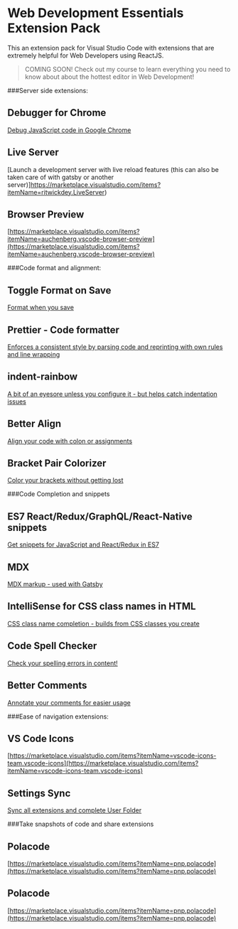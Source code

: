 # Web Development Essentials Extension Pack

This an extension pack for Visual Studio Code with extensions that are extremely helpful for Web Developers using ReactJS.

> COMING SOON! Check out my course to learn everything you need to know about about the hottest editor in Web Development!

###Server side extensions:

## Debugger for Chrome

[Debug JavaScript code in Google Chrome](https://marketplace.visualstudio.com/items?itemName=msjsdiag.debugger-for-chrome)

## Live Server

[Launch a development server with live reload features (this can also be taken care of with gatsby or another server)]https://marketplace.visualstudio.com/items?itemName=ritwickdey.LiveServer)

## Browser Preview

[https://marketplace.visualstudio.com/items?itemName=auchenberg.vscode-browser-preview](https://marketplace.visualstudio.com/items?itemName=auchenberg.vscode-browser-preview)


###Code format and alignment:

## Toggle Format on Save

[Format when you save](https://marketplace.visualstudio.com/items?itemName=cbrevik.toggle-format-on-save)

## Prettier - Code formatter

[Enforces a consistent style by parsing code and reprinting with own rules and line wrapping](https://marketplace.visualstudio.com/items?itemName=esbenp.prettier-vscode)

## indent-rainbow

[A bit of an eyesore unless you configure it - but helps catch indentation issues](https://marketplace.visualstudio.com/items?itemName=oderwat.indent-rainbow)

## Better Align

[Align your code with colon or assignments](https://marketplace.visualstudio.com/items?itemName=wwm.better-align)

## Bracket Pair Colorizer

[Color your brackets without getting lost](https://marketplace.visualstudio.com/items?itemName=CoenraadS.bracket-pair-colorizer)


###Code Completion and snippets 


## ES7 React/Redux/GraphQL/React-Native snippets

[Get snippets for JavaScript and React/Redux in ES7](https://marketplace.visualstudio.com/items?itemName=dsznajder.es7-react-js-snippets)

## MDX

[MDX markup - used with Gatsby](https://marketplace.visualstudio.com/items?itemName=silvenon.mdx)

## IntelliSense for CSS class names in HTML

[CSS class name completion - builds from CSS classes you create](https://marketplace.visualstudio.com/items?itemName=Zignd.html-css-class-completion)

## Code Spell Checker

[Check your spelling errors in content!](https://marketplace.visualstudio.com/items?itemName=streetsidesoftware.code-spell-checker)

## Better Comments

[Annotate your comments for easier usage](https://marketplace.visualstudio.com/items?itemName=aaron-bond.better-comments)


###Ease of navigation extensions: 

## VS Code Icons

[https://marketplace.visualstudio.com/items?itemName=vscode-icons-team.vscode-icons](https://marketplace.visualstudio.com/items?itemName=vscode-icons-team.vscode-icons)

## Settings Sync

[Sync all extensions and complete User Folder](https://marketplace.visualstudio.com/items?itemName=Shan.code-settings-sync)

###Take snapshots of code and share extensions 

## Polacode

[https://marketplace.visualstudio.com/items?itemName=pnp.polacode](https://marketplace.visualstudio.com/items?itemName=pnp.polacode)


## Polacode

[https://marketplace.visualstudio.com/items?itemName=pnp.polacode](https://marketplace.visualstudio.com/items?itemName=pnp.polacode)
